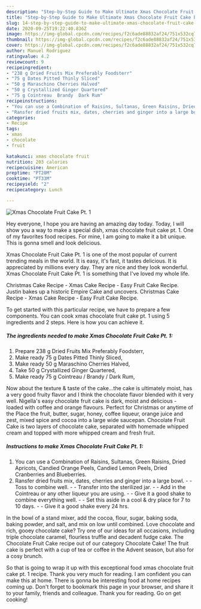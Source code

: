 ```yaml
---
description: "Step-by-Step Guide to Make Ultimate Xmas Chocolate Fruit Cake Pt. 1"
title: "Step-by-Step Guide to Make Ultimate Xmas Chocolate Fruit Cake Pt. 1"
slug: 14-step-by-step-guide-to-make-ultimate-xmas-chocolate-fruit-cake-pt-1
date: 2020-09-25T19:22:40.836Z
image: https://img-global.cpcdn.com/recipes/f2c6ade88832af24/751x532cq70/xmas-chocolate-fruit-cake-pt-1-recipe-main-photo.jpg
thumbnail: https://img-global.cpcdn.com/recipes/f2c6ade88832af24/751x532cq70/xmas-chocolate-fruit-cake-pt-1-recipe-main-photo.jpg
cover: https://img-global.cpcdn.com/recipes/f2c6ade88832af24/751x532cq70/xmas-chocolate-fruit-cake-pt-1-recipe-main-photo.jpg
author: Manuel Rodriguez
ratingvalue: 4.2
reviewcount: 9
recipeingredient:
- "238 g Dried Fruits Mix Preferably Foodsterr"
- "75 g Dates Pitted Thinly Sliced"
- "50 g Maraschino Cherries Halved"
- "50 g Crystallized Ginger Quartered"
- "75 g Cointreau  Brandy  Dark Rum"
recipeinstructions:
- "You can use a Combination of Raisins, Sultanas, Green Raisins, Dried Apricots, Candied Orange Peels, Candied Lemon Peels, Dried Cranberries and Blueberries."
- "Ransfer dried fruits mix, dates, cherries and ginger into a large bowl.  Toss to combine well.  Transfer into the sterilized jar.  Add in the Cointreau or any other liqueur you are using.  Give it a good shake to combine everything well.  Set this aside in a cool &amp; dry place for 7 to 10 days.  Give it a good shake every 24 hrs."
categories:
- Recipe
tags:
- xmas
- chocolate
- fruit

katakunci: xmas chocolate fruit 
nutrition: 203 calories
recipecuisine: American
preptime: "PT20M"
cooktime: "PT33M"
recipeyield: "2"
recipecategory: Lunch

---
```



![Xmas Chocolate Fruit Cake Pt. 1](https://img-global.cpcdn.com/recipes/f2c6ade88832af24/751x532cq70/xmas-chocolate-fruit-cake-pt-1-recipe-main-photo.jpg)

Hey everyone, I hope you are having an amazing day today. Today, I will show you a way to make a special dish, xmas chocolate fruit cake pt. 1. One of my favorites food recipes. For mine, I am going to make it a bit unique. This is gonna smell and look delicious.

Xmas Chocolate Fruit Cake Pt. 1 is one of the most popular of current trending meals in the world. It is easy, it's fast, it tastes delicious. It is appreciated by millions every day. They are nice and they look wonderful. Xmas Chocolate Fruit Cake Pt. 1 is something that I've loved my whole life.

Christmas Cake Recipe - Xmas Cake Recipe - Easy Fruit Cake Recipe. Justin bakes up a historic Empire Cake and uncovers. Christmas Cake Recipe - Xmas Cake Recipe - Easy Fruit Cake Recipe.


To get started with this particular recipe, we have to prepare a few components. You can cook xmas chocolate fruit cake pt. 1 using 5 ingredients and 2 steps. Here is how you can achieve it.

<!--inarticleads1-->

##### The ingredients needed to make Xmas Chocolate Fruit Cake Pt. 1:

1. Prepare 238 g Dried Fruits Mix Preferably Foodsterr,
1. Make ready 75 g Dates Pitted Thinly Sliced,
1. Make ready 50 g Maraschino Cherries Halved,
1. Take 50 g Crystallized Ginger Quartered,
1. Make ready 75 g Cointreau / Brandy / Dark Rum,


Now about the texture &amp; taste of the cake…the cake is ultimately moist, has a very good fruity flavor and I think the chocolate flavor blended with it very well. Nigella&#39;s easy chocolate fruit cake is dark, moist and delicious - loaded with coffee and orange flavours. Perfect for Christmas or anytime of the Place the fruit, butter, sugar, honey, coffee liqueur, orange juice and zest, mixed spice and cocoa into a large wide saucepan. Chocolate Fruit Cake is two layers of chocolate cake, separated with homemade whipped cream and topped with more whipped cream and fresh fruit. 

<!--inarticleads2-->

##### Instructions to make Xmas Chocolate Fruit Cake Pt. 1:

1. You can use a Combination of Raisins, Sultanas, Green Raisins, Dried Apricots, Candied Orange Peels, Candied Lemon Peels, Dried Cranberries and Blueberries.
1. Ransfer dried fruits mix, dates, cherries and ginger into a large bowl. -  - Toss to combine well. -  - Transfer into the sterilized jar. -  - Add in the Cointreau or any other liqueur you are using. -  - Give it a good shake to combine everything well. -  - Set this aside in a cool &amp; dry place for 7 to 10 days. -  - Give it a good shake every 24 hrs.


In the bowl of a stand mixer, add the cocoa, flour, sugar, baking soda, baking powder, and salt, and mix on low until combined. Love chocolate and rich, gooey chocolate cake? Try one of our ideas for all occasions, including triple chocolate caramel, flourless truffle and decadent fudge cake. The Chocolate Fruit Cake recipe out of our category Chocolate Cake! The fruit cake is perfect with a cup of tea or coffee in the Advent season, but also for a cosy brunch. 

So that is going to wrap it up with this exceptional food xmas chocolate fruit cake pt. 1 recipe. Thank you very much for reading. I am confident you can make this at home. There is gonna be interesting food at home recipes coming up. Don't forget to bookmark this page in your browser, and share it to your family, friends and colleague. Thank you for reading. Go on get cooking!
